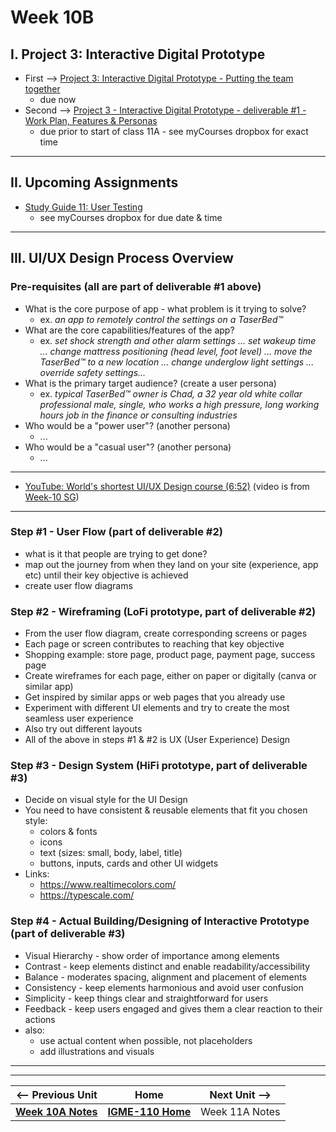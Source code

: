 # Week 10B

## I. Project 3: Interactive Digital Prototype
- First --> [Project 3: Interactive Digital Prototype - Putting the team together](../documents/p3-put-team-together.md)
  - due now
- Second --> [Project 3 - Interactive Digital Prototype - deliverable #1 - Work Plan, Features & Personas](../documents/p3-work-plan.md)
  - due prior to start of class 11A - see myCourses dropbox for exact time

---

## II. Upcoming Assignments

- [Study Guide 11: User Testing](https://docs.google.com/document/d/1f5h_8OBTGzORzFFOK5QamQqt4XgW4_Xe_ERmpZ9bmU0/edit?usp=sharing)
  - see myCourses dropbox for due date & time
 
---

## III. UI/UX Design Process Overview

### Pre-requisites (all are part of deliverable #1 above)
- What is the core purpose of app - what problem is it trying to solve?
  - ex. *an app to remotely control the settings on a TaserBed&trade;*
- What are the core capabilities/features of the app?
  - ex. *set shock strength and other alarm settings ... set wakeup time ... change mattress positioning (head level, foot level) ... move the TaserBed&trade; to a new location ... change underglow light settings ... override safety settings...*
- What is the primary target audience? (create a user persona)
  - ex. *typical TaserBed&trade; owner is Chad, a 32 year old white collar professional male, single, who works a high pressure, long working hours job in the finance or consulting industries*
- Who would be a "power user"? (another persona)
  - ...
- Who would be a "casual user"? (another persona)
  - ...

---

- [YouTube: World's shortest UI/UX Design course (6:52)](https://www.youtube.com/watch?v=wIuVvCuiJhU) (video is from [Week-10 SG](https://docs.google.com/document/d/1cPbyE8xvK747125dENQXC8Kd3jzb7uUhtp40dfyjdNU/edit?usp=sharing))

---

### Step #1 - User Flow (part of deliverable #2)
- what is it that people are trying to get done?
- map out the journey from when they land on your site (experience, app etc) until their key objective is achieved
- create user flow diagrams

### Step #2 - Wireframing (LoFi prototype, part of deliverable #2)
- From the user flow diagram, create corresponding screens or pages
- Each page or screen contributes to reaching that key objective
- Shopping example: store page, product page, payment page, success page 
- Create wireframes for each page, either on paper or digitally (canva or similar app)
- Get inspired by similar apps or web pages that you already use
- Experiment with different UI elements and try to create the most seamless user experience
- Also try out different layouts
- All of the above in steps #1 & #2 is UX (User Experience) Design

### Step #3 - Design System (HiFi prototype, part of deliverable #3)
- Decide on visual style for the UI Design
- You need to have consistent & reusable elements that fit you chosen style:
  - colors & fonts
  - icons
  - text (sizes: small, body, label, title)
  - buttons, inputs, cards and other UI widgets
- Links:
  - https://www.realtimecolors.com/
  - https://typescale.com/

### Step #4 - Actual Building/Designing of Interactive Prototype (part of deliverable #3)
- Visual Hierarchy - show order of importance among elements
- Contrast - keep elements distinct and enable readability/accessibility
- Balance - moderates spacing, alignment and placement of elements
- Consistency - keep elements harmonious and avoid user confusion
- Simplicity - keep things clear and straightforward for users
- Feedback - keep users engaged and gives them a clear reaction to their actions
- also:
  - use actual content when possible, not placeholders
  - add illustrations and visuals

---
---

| <-- Previous Unit | Home | Next Unit -->
| --- | --- | --- 
|   [**Week 10A Notes**](10A.md)  |  [**IGME-110 Home**](../) | Week 11A Notes
